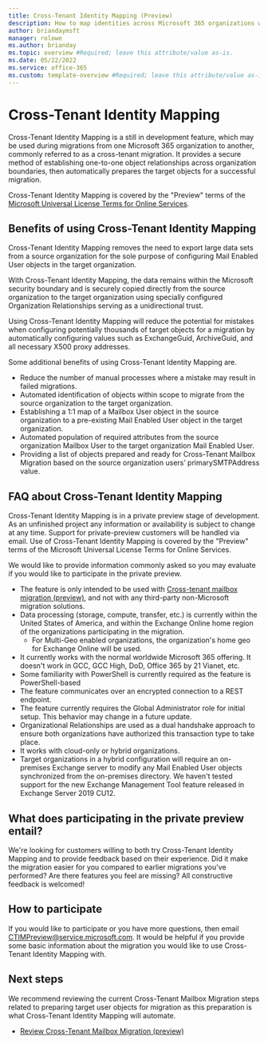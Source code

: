 ```yaml
---
title: Cross-Tenant Identity Mapping (Preview)
description: How to map identities across Microsoft 365 organizations when preparing for cross-tenant migrations. 
author: briandaymsft
manager: rolowe
ms.author: brianday
ms.topic: overview #Required; leave this attribute/value as-is.
ms.date: 05/22/2022
ms.service: office-365
ms.custom: template-overview #Required; leave this attribute/value as-is.
---
```


# Cross-Tenant Identity Mapping

Cross-Tenant Identity Mapping is a still in development feature, which may be used during migrations from one Microsoft 365 organization to another, commonly referred to as a cross-tenant migration. It provides a secure method of establishing one-to-one object relationships across organization boundaries, then automatically prepares the target objects for a successful migration.

Cross-Tenant Identity Mapping is covered by the "Preview" terms of the [Microsoft Universal License Terms for Online Services](https://www.microsoft.com/licensing/terms/product/ForOnlineServices/all).

## Benefits of using Cross-Tenant Identity Mapping

Cross-Tenant Identity Mapping removes the need to export large data sets from a source organization for the sole purpose of configuring Mail Enabled User objects in the target organization.

With Cross-Tenant Identity Mapping, the data remains within the Microsoft security boundary and is securely copied directly from the source organization to the target organization using specially configured Organization Relationships serving as a unidirectional trust.

Using Cross-Tenant Identity Mapping will reduce the potential for mistakes when configuring potentially thousands of target objects for a migration by automatically configuring values such as ExchangeGuid, ArchiveGuid, and all necessary X500 proxy addresses.

Some additional benefits of using Cross-Tenant Identity Mapping are.

- Reduce the number of manual processes where a mistake may result in failed migrations.
- Automated identification of objects within scope to migrate from the source organization to the target organization.
- Establishing a 1:1 map of a Mailbox User object in the source organization to a pre-existing Mail Enabled User object in the target organization.
- Automated population of required attributes from the source organization Mailbox User to the target organization Mail Enabled User.
- Providing a list of objects prepared and ready for Cross-Tenant Mailbox Migration based on the source organization users’ primarySMTPAddress value.

## FAQ about Cross-Tenant Identity Mapping

Cross-Tenant Identity Mapping is in a private preview stage of development. As an unfinished project any information or availability is subject to change at any time. Support for private-preview customers will be handled via email. Use of Cross-Tenant Identity Mapping is covered by the "Preview" terms of the Microsoft Universal License Terms for Online Services.

We would like to provide information commonly asked so you may evaluate if you would like to participate in the private preview.

- The feature is only intended to be used with [Cross-tenant mailbox migration (preview)](cross-tenant-mailbox-migration.md), and not with any third-party non-Microsoft migration solutions.
- Data processing (storage, compute, transfer, etc.) is currently within the United States of America, and within the Exchange Online home region of the organizations participating in the migration.
  - For Multi-Geo enabled organizations, the organization's home geo for Exchange Online will be used.
- It currently works with the normal worldwide Microsoft 365 offering. It doesn't work in GCC, GCC High, DoD, Office 365 by 21 Vianet, etc.
- Some familiarity with PowerShell is currently required as the feature is PowerShell-based
- The feature communicates over an encrypted connection to a REST endpoint.
- The feature currently requires the Global Administrator role for initial setup. This behavior may change in a future update.
- Organizational Relationships are used as a dual handshake approach to ensure both organizations have authorized this transaction type to take place.
- It works with cloud-only or hybrid organizations.
- Target organizations in a hybrid configuration will require an on-premises Exchange server to modify any Mail Enabled User objects synchronized from the on-premises directory. We haven't tested support for the new Exchange Management Tool feature released in Exchange Server 2019 CU12.

## What does participating in the private preview entail?

We're looking for customers willing to both try Cross-Tenant Identity Mapping and to provide feedback based on their experience. Did it make the migration easier for you compared to earlier migrations you've performed? Are there features you feel are missing? All constructive feedback is welcomed!

## How to participate

If you would like to participate or you have more questions, then email CTIMPreview@service.microsoft.com. It would be helpful if you provide some basic information about the migration you would like to use Cross-Tenant Identity Mapping with.

## Next steps

We recommend reviewing the current Cross-Tenant Mailbox Migration steps related to preparing target user objects for migration as this preparation is what Cross-Tenant Identity Mapping will automate.

- [Review Cross-Tenant Mailbox Migration (preview)](cross-tenant-mailbox-migration.md#prepare-target-user-objects-for-migration)
